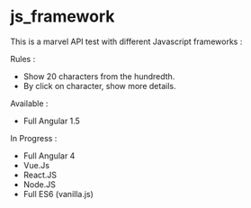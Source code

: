 # js_framework
This is a marvel API test with different Javascript frameworks : 

Rules : 
 - Show 20 characters from the hundredth.
 - By click on character, show more details.



Available : 
  - Full Angular 1.5
  
In Progress : 
  - Full Angular 4
  - Vue.Js
  - React.JS
  - Node.JS
  - Full ES6 (vanilla.js)
